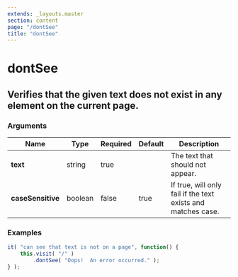 ```yaml
---
extends: _layouts.master
section: content
page: "/dontSee"
title: "dontSee"
---
```

        
<h1 class="title is-1">dontSee</h1>
<h2 class="subtitle is-4">
    Verifies that the given text does not exist in any element on the current page.
</h2>

<h3 class="subtitle is-5">Arguments</h3>
<table class="table">
    <thead>
        <tr>
            <th>Name</th>
            <th>Type</th>
            <th>Required</th>
            <th>Default</th>
            <th>Description</th>
        </tr>
    </thead>
    <tbody>
        <tr>
            <td class="title is-5"><strong>text</strong></td>
            <td class="title is-5">string</td>
            <td class="title is-5">true</td>
            <td class="title is-5"></td>
            <td class="title is-5">The text that should not appear.</td>
        </tr>
        <tr>
            <td class="title is-5"><strong>caseSensitive</strong></td>
            <td class="title is-5">boolean</td>
            <td class="title is-5">false</td>
            <td class="title is-5">true</td>
            <td class="title is-5">If true, will only fail if the text exists and matches case.</td>
        </tr>
    </tbody>
</table>

<h3 class="subtitle is-5">Examples</h3>

```js
it( "can see that text is not on a page", function() {
    this.visit( "/" )
        .dontSee( "Oops!  An error occurred." );
} );
```